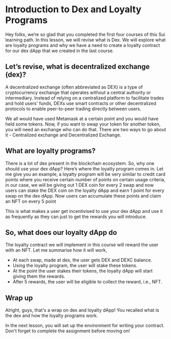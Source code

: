 # Introduction to Dex and Loyalty Programs

Hey folks, we’re so glad that you completed the first four courses of this Sui learning path. In this lesson, we will revise what is Dex. We will explore what are loyalty programs and why we have a need to create a loyalty contract for our dex dApp that we created in the last course.

## Let’s revise, what is decentralized exchange (dex)?

A decentralized exchange (often abbreviated as DEX) is a type of cryptocurrency exchange that operates without a central authority or intermediary. Instead of relying on a centralized platform to facilitate trades and hold users' funds, DEXs use smart contracts or other decentralized protocols to enable peer-to-peer trading directly between users.

We all would have used Metamask at a certain point and you would have held some tokens. Now, if you want to swap your token for another token, you will need an exchange who can do that. There are two ways to go about it - Centralized exchange and Decentralized Exchange. 

## What are loyalty programs?

There is a lot of dex present in the blockchain ecosystem. So, why one should use your dex dApp? Here’s where the loyalty program comes in. Let me give you an example, a loyalty program will be very similar to credit card points where you receive certain number of points on certain usage criteria, in our case, we will be giving out 1 DEX coin for every 2 swap and now users can stake the DEX coin on the loyalty dApp and earn 1 point for every swap on the dex dApp. Now users can accumulate these points and claim an NFT on every 5 point

This is what makes a user get incentivised to use your dex dApp and use it as frequently as they can just to get the rewards you will introduce.

## So, what does our loyalty dApp do

The loyalty contract we will implement in this course will reward the user with an NFT. Let me summarise how it will work,

- At each swap, made at dex, the user gets DEX and DEXC balance.
- Using the loyalty program, the user will stake these tokens.
- At the point the user stakes their tokens, the loyalty dApp will start giving them the rewards.
- After 5 rewards, the user will be eligible to collect the reward, i.e., NFT.

## Wrap up

Alright, guys, that's a wrap on dex and loyalty dApp! You recalled what is the dex and how the loyalty programs work.

In the next lesson, you will set up the environment for writing your contract. Don't forget to complete the assignment before moving on!